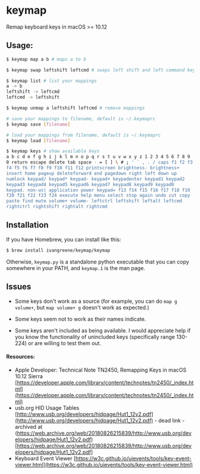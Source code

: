# keymap
Remap keyboard keys in macOS >= 10.12

## Usage:
```bash
$ keymap map a b # maps a to b

$ keymap swap leftshift leftcmd # swaps left shift and left command keys

$ keymap list # list your mappings
a -> b
leftshift -> leftcmd
leftcmd -> leftshift

$ keymap unmap a leftshift leftcmd # remove mappings

# save your mappings to filename, default is ~/.keymaprc
$ keymap save [filename]

# load your mappings from filename, default is ~/.keymaprc
$ keymap load [filename]

$ keymap keys # show available keys
a b c d e f g h i j k l m n o p q r s t u v w x y z 1 2 3 4 5 6 7 8 9
0 return escape delete tab space - = [ ] \ # ; ' ` , . / caps f1 f2 f3
f4 f5 f6 f7 f8 f9 f10 f11 f12 printscreen brightness- brightness+
insert home pageup deleteforward end pagedown right left down up
numlock keypad/ keypad* keypad- keypad+ keypadenter keypad1 keypad2
keypad3 keypad4 keypad5 keypad6 keypad7 keypad8 keypad9 keypad0
keypad. non-us| application power keypad= f13 f14 f15 f16 f17 f18 f19
f20 f21 f22 f23 f24 execute help menu select stop again undo cut copy
paste find mute volume+ volume- leftctrl leftshift leftalt leftcmd
rightctrl rightshift rightalt rightcmd
```

## Installation
If you have Homebrew, you can install like this:

```bash
$ brew install ivangreene/keymap/keymap
```

Otherwise, `keymap.py` is a standalone python executable that you can copy
somewhere in your PATH, and `keymap.1` is the man page.

## Issues
- Some keys don't work as a source (for example, you can do `map g volume+`,
  but `map volume+ g` doesn't work as expected.)

- Some keys seem not to work as their names indicate.

- Some keys aren't included as being available. I would appreciate help if you know the functionality of unincluded keys (specifically range 130-224) or are willing to test them out.

#### Resources:
- Apple Developer: Technical Note TN2450, Remapping Keys in macOS 10.12 Sierra [https://developer.apple.com/library/content/technotes/tn2450/_index.html](https://developer.apple.com/library/content/technotes/tn2450/_index.html)
- usb.org HID Usage Tables [http://www.usb.org/developers/hidpage/Hut1_12v2.pdf](http://www.usb.org/developers/hidpage/Hut1_12v2.pdf) - dead link - archived at (https://web.archive.org/web/20180826215839/http://www.usb.org/developers/hidpage/Hut1_12v2.pdf)[https://web.archive.org/web/20180826215839/http://www.usb.org/developers/hidpage/Hut1_12v2.pdf]
- Keyboard Event Viewer [https://w3c.github.io/uievents/tools/key-event-viewer.html](https://w3c.github.io/uievents/tools/key-event-viewer.html)
